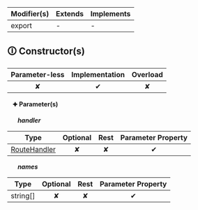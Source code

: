 | Modifier(s)                            | Extends                      | Implements                                    |
|----------------------------------------|------------------------------|-----------------------------------------------|
| export | - | - |

## &#128712; Constructor(s)

| Parameter-less                         | Implementation                          | Overload                          |
|:--------------------------------------:|:---------------------------------------:|:---------------------------------:|
| ✘ | ✔ | ✘ |

&nbsp;&nbsp; **&#128966; Parameter(s)**

&nbsp;&nbsp;&nbsp;&nbsp;&nbsp; _**handler**_

| Type                        | Optional                           | Rest                          | Parameter Property                          |
|-----------------------------|:----------------------------------:|:-----------------------------:|:-------------------------------------------:|
| [RouteHandler](https://hamedfathi.gitbook.io/aurelia-2-doc-api/router/interface/route-recognizer/routehandler) | ✘  | ✘ | ✔ |

&nbsp;&nbsp;&nbsp;&nbsp;&nbsp; _**names**_

| Type                        | Optional                           | Rest                          | Parameter Property                          |
|-----------------------------|:----------------------------------:|:-----------------------------:|:-------------------------------------------:|
| string[] | ✘  | ✘ | ✔ |